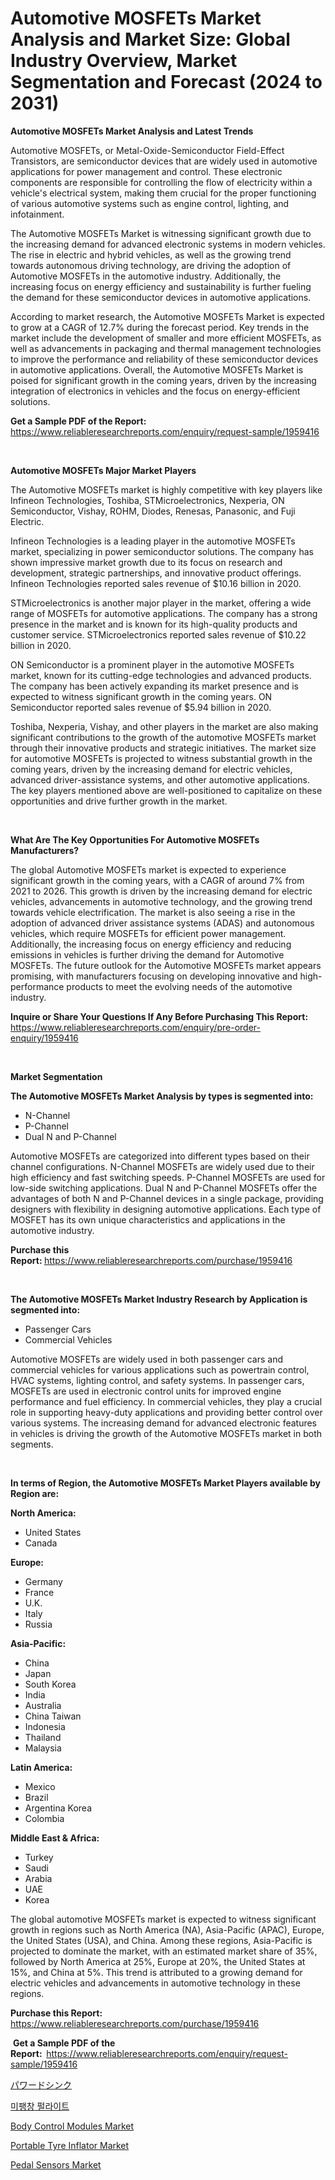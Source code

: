 <p><h1>Automotive MOSFETs Market Analysis and Market Size: Global Industry Overview, Market Segmentation and Forecast (2024 to 2031)</h1></p><p><strong>Automotive MOSFETs Market Analysis and Latest Trends</strong></p>
<p><p>Automotive MOSFETs, or Metal-Oxide-Semiconductor Field-Effect Transistors, are semiconductor devices that are widely used in automotive applications for power management and control. These electronic components are responsible for controlling the flow of electricity within a vehicle's electrical system, making them crucial for the proper functioning of various automotive systems such as engine control, lighting, and infotainment.</p><p>The Automotive MOSFETs Market is witnessing significant growth due to the increasing demand for advanced electronic systems in modern vehicles. The rise in electric and hybrid vehicles, as well as the growing trend towards autonomous driving technology, are driving the adoption of Automotive MOSFETs in the automotive industry. Additionally, the increasing focus on energy efficiency and sustainability is further fueling the demand for these semiconductor devices in automotive applications.</p><p>According to market research, the Automotive MOSFETs Market is expected to grow at a CAGR of 12.7% during the forecast period. Key trends in the market include the development of smaller and more efficient MOSFETs, as well as advancements in packaging and thermal management technologies to improve the performance and reliability of these semiconductor devices in automotive applications. Overall, the Automotive MOSFETs Market is poised for significant growth in the coming years, driven by the increasing integration of electronics in vehicles and the focus on energy-efficient solutions.</p></p>
<p><strong>Get a Sample PDF of the Report:&nbsp;</strong> <a href="https://www.reliableresearchreports.com/enquiry/request-sample/1959416">https://www.reliableresearchreports.com/enquiry/request-sample/1959416</a></p>
<p>&nbsp;</p>
<p><strong>Automotive MOSFETs Major Market Players</strong></p>
<p><p>The Automotive MOSFETs market is highly competitive with key players like Infineon Technologies, Toshiba, STMicroelectronics, Nexperia, ON Semiconductor, Vishay, ROHM, Diodes, Renesas, Panasonic, and Fuji Electric.</p><p>Infineon Technologies is a leading player in the automotive MOSFETs market, specializing in power semiconductor solutions. The company has shown impressive market growth due to its focus on research and development, strategic partnerships, and innovative product offerings. Infineon Technologies reported sales revenue of $10.16 billion in 2020.</p><p>STMicroelectronics is another major player in the market, offering a wide range of MOSFETs for automotive applications. The company has a strong presence in the market and is known for its high-quality products and customer service. STMicroelectronics reported sales revenue of $10.22 billion in 2020.</p><p>ON Semiconductor is a prominent player in the automotive MOSFETs market, known for its cutting-edge technologies and advanced products. The company has been actively expanding its market presence and is expected to witness significant growth in the coming years. ON Semiconductor reported sales revenue of $5.94 billion in 2020.</p><p>Toshiba, Nexperia, Vishay, and other players in the market are also making significant contributions to the growth of the automotive MOSFETs market through their innovative products and strategic initiatives. The market size for automotive MOSFETs is projected to witness substantial growth in the coming years, driven by the increasing demand for electric vehicles, advanced driver-assistance systems, and other automotive applications. The key players mentioned above are well-positioned to capitalize on these opportunities and drive further growth in the market.</p></p>
<p>&nbsp;</p>
<p><strong>What Are The Key Opportunities For Automotive MOSFETs Manufacturers?</strong></p>
<p><p>The global Automotive MOSFETs market is expected to experience significant growth in the coming years, with a CAGR of around 7% from 2021 to 2026. This growth is driven by the increasing demand for electric vehicles, advancements in automotive technology, and the growing trend towards vehicle electrification. The market is also seeing a rise in the adoption of advanced driver assistance systems (ADAS) and autonomous vehicles, which require MOSFETs for efficient power management. Additionally, the increasing focus on energy efficiency and reducing emissions in vehicles is further driving the demand for Automotive MOSFETs. The future outlook for the Automotive MOSFETs market appears promising, with manufacturers focusing on developing innovative and high-performance products to meet the evolving needs of the automotive industry.</p></p>
<p><strong>Inquire or Share Your Questions If Any Before Purchasing This Report:</strong> <a href="https://www.reliableresearchreports.com/enquiry/pre-order-enquiry/1959416">https://www.reliableresearchreports.com/enquiry/pre-order-enquiry/1959416</a></p>
<p>&nbsp;</p>
<p><strong>Market Segmentation</strong></p>
<p><strong>The Automotive MOSFETs Market Analysis by types is segmented into:</strong></p>
<p><ul><li>N-Channel</li><li>P-Channel</li><li>Dual N and P-Channel</li></ul></p>
<p><p>Automotive MOSFETs are categorized into different types based on their channel configurations. N-Channel MOSFETs are widely used due to their high efficiency and fast switching speeds. P-Channel MOSFETs are used for low-side switching applications. Dual N and P-Channel MOSFETs offer the advantages of both N and P-Channel devices in a single package, providing designers with flexibility in designing automotive applications. Each type of MOSFET has its own unique characteristics and applications in the automotive industry.</p></p>
<p><strong>Purchase this Report:&nbsp;</strong><a href="https://www.reliableresearchreports.com/purchase/1959416">https://www.reliableresearchreports.com/purchase/1959416</a></p>
<p>&nbsp;</p>
<p><strong>The Automotive MOSFETs Market Industry Research by Application is segmented into:</strong></p>
<p><ul><li>Passenger Cars</li><li>Commercial Vehicles</li></ul></p>
<p><p>Automotive MOSFETs are widely used in both passenger cars and commercial vehicles for various applications such as powertrain control, HVAC systems, lighting control, and safety systems. In passenger cars, MOSFETs are used in electronic control units for improved engine performance and fuel efficiency. In commercial vehicles, they play a crucial role in supporting heavy-duty applications and providing better control over various systems. The increasing demand for advanced electronic features in vehicles is driving the growth of the Automotive MOSFETs market in both segments.</p></p>
<p>&nbsp;</p>
<p><strong>In terms of Region, the Automotive MOSFETs Market Players available by Region are:</strong></p>
<p>
    <p> <strong> North America: </strong>
        <ul>
            <li>United States</li>
            <li>Canada</li>
        </ul>
        </p> 
    <p> <strong> Europe: </strong>
        <ul>
            <li>Germany</li>
            <li>France</li>
            <li>U.K.</li>
            <li>Italy</li>
            <li>Russia</li>
        </ul>
        </p> 
    <p> <strong> Asia-Pacific: </strong>
        <ul>
            <li>China</li>
            <li>Japan</li>
            <li>South Korea</li>
            <li>India</li>
            <li>Australia</li>
            <li>China Taiwan</li>
            <li>Indonesia</li>
            <li>Thailand</li>
            <li>Malaysia</li>
        </ul>
        </p> 
    <p> <strong> Latin America: </strong>
        <ul>
            <li>Mexico</li>
            <li>Brazil</li>
            <li>Argentina Korea</li>
            <li>Colombia</li>
        </ul>
        </p> 
    <p> <strong> Middle East & Africa: </strong>
        <ul>
            <li>Turkey</li>
            <li>Saudi</li>
            <li>Arabia</li>
            <li>UAE</li>
            <li>Korea</li>
        </ul>
    </p>
    </p>
<p><p>The global automotive MOSFETs market is expected to witness significant growth in regions such as North America (NA), Asia-Pacific (APAC), Europe, the United States (USA), and China. Among these regions, Asia-Pacific is projected to dominate the market, with an estimated market share of 35%, followed by North America at 25%, Europe at 20%, the United States at 15%, and China at 5%. This trend is attributed to a growing demand for electric vehicles and advancements in automotive technology in these regions.</p></p>
<p><strong>Purchase this Report: </strong><a href="https://www.reliableresearchreports.com/purchase/1959416">https://www.reliableresearchreports.com/purchase/1959416</a></p>
<p>&nbsp;<strong>Get a Sample PDF of the Report:&nbsp;&nbsp;</strong><a href="https://www.reliableresearchreports.com/enquiry/request-sample/1959416">https://www.reliableresearchreports.com/enquiry/request-sample/1959416</a></p>
<p><strong></strong></p>
<p><p><a href="https://github.com/efcvopdgkdx128/Market-Research-Report-List-1/blob/main/116861412310.md">パワードシンク</a></p><p><a href="https://github.com/fredrickeglers/Market-Research-Report-List-1/blob/main/719540211588.md">미팽창 펄라이트</a></p><p><a href="https://github.com/Sherrillcrooksxa8i18ucf2m/Market-Research-Report-List-1/blob/main/body-control-modules-market.md">Body Control Modules Market</a></p><p><a href="https://issuu.com/reportprime-2/docs/portable-tyre-inflator-market-size-2030.pptx">Portable Tyre Inflator Market</a></p><p><a href="https://github.com/derrinmiltonellis35gcl/Market-Research-Report-List-2/blob/main/pedal-sensors-market.md">Pedal Sensors Market</a></p></p>
